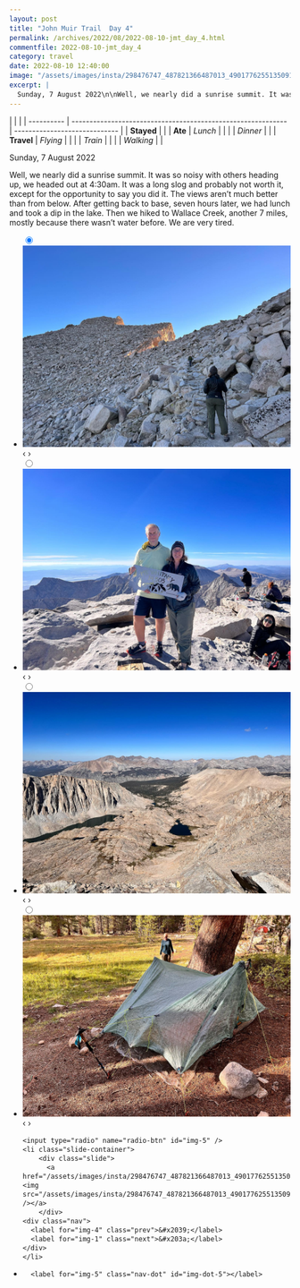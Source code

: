 ```yaml
---
layout: post
title: "John Muir Trail  Day 4"
permalink: /archives/2022/08/2022-08-10-jmt_day_4.html
commentfile: 2022-08-10-jmt_day_4
category: travel
date: 2022-08-10 12:40:00
image: "/assets/images/insta/298476747_487821366487013_4901776255135091944_n_18177231433237022.jpg"
excerpt: |
  Sunday, 7 August 2022\n\nWell, we nearly did a sunrise summit. It was so noisy with others heading up, we headed out at 4:30am. It was a long slog and probably not worth it, except for the opportunity to say you did it. The views aren’t much better than from below. After getting back to base, seven hours later, we had lunch and took a dip in the lake. Then we hiked to Wallace Creek, another 7 miles, mostly because there wasn’t water before. We are very tired.
---
```


|            |                                                              |
| ---------- | ------------------------------------------------------------ | ----------------------------- |
| **Stayed** |  |
| **Ate**    | _Lunch_                                                      |          |
|            | _Dinner_                                                     |          |
| **Travel** | _Flying_                                                     |          |
|            | _Train_                                                      |          |
|            | _Walking_                                                    |          |


Sunday, 7 August 2022

Well, we nearly did a sunrise summit. It was so noisy with others heading up, we headed out at 4:30am. It was a long slog and probably not worth it, except for the opportunity to say you did it. The views aren’t much better than from below. After getting back to base, seven hours later, we had lunch and took a dip in the lake. Then we hiked to Wallace Creek, another 7 miles, mostly because there wasn’t water before. We are very tired.


<ul class="slides">
    <input type="radio" name="radio-btn" id="img-1" checked="checked" />
    <li class="slide-container">
        <div class="slide">
          <a href="/assets/images/insta/298708396_734564417610184_381680909720590290_n_17958714814817392.jpg"><img src="/assets/images/insta/298708396_734564417610184_381680909720590290_n_17958714814817392.jpg" /></a>
        </div>
    <div class="nav">
      <label for="img-5" class="prev">&#x2039;</label>
      <label for="img-2" class="next">&#x203a;</label>
    </div>
    </li>
        <input type="radio" name="radio-btn" id="img-2"  />
    <li class="slide-container">
        <div class="slide">
          <a href="/assets/images/insta/298294652_571041754513114_7107992836904603876_n_18024368311395843.jpg"><img src="/assets/images/insta/298294652_571041754513114_7107992836904603876_n_18024368311395843.jpg" /></a>
        </div>
    <div class="nav">
      <label for="img-1" class="prev">&#x2039;</label>
      <label for="img-3" class="next">&#x203a;</label>
    </div>
    </li>
        <input type="radio" name="radio-btn" id="img-3"  />
    <li class="slide-container">
        <div class="slide">
          <a href="/assets/images/insta/298715398_838366057572907_3256216128715389143_n_18019191577413199.jpg"><img src="/assets/images/insta/298715398_838366057572907_3256216128715389143_n_18019191577413199.jpg" /></a>
        </div>
    <div class="nav">
      <label for="img-2" class="prev">&#x2039;</label>
      <label for="img-4" class="next">&#x203a;</label>
    </div>
    </li>
        <input type="radio" name="radio-btn" id="img-4"  />
    <li class="slide-container">
        <div class="slide">
          <a href="/assets/images/insta/298360572_7724151984326357_814562842681446721_n_17959042249906243.jpg"><img src="/assets/images/insta/298360572_7724151984326357_814562842681446721_n_17959042249906243.jpg" /></a>
        </div>
    <div class="nav">
      <label for="img-3" class="prev">&#x2039;</label>
      <label for="img-5" class="next">&#x203a;</label>
    </div>
    </li>
    
    <input type="radio" name="radio-btn" id="img-5" />
    <li class="slide-container">
        <div class="slide">
          <a href="/assets/images/insta/298476747_487821366487013_4901776255135091944_n_18177231433237022.jpg"><img src="/assets/images/insta/298476747_487821366487013_4901776255135091944_n_18177231433237022.jpg" /></a>
        </div>
    <div class="nav">
      <label for="img-4" class="prev">&#x2039;</label>
      <label for="img-1" class="next">&#x203a;</label>
    </div>
    </li>
			
<li class="nav-dots">
      <label for="img-1" class="nav-dot" id="img-dot-1"></label>
      <label for="img-2" class="nav-dot" id="img-dot-2"></label>
      <label for="img-3" class="nav-dot" id="img-dot-3"></label>
      <label for="img-4" class="nav-dot" id="img-dot-4"></label>

      <label for="img-5" class="nav-dot" id="img-dot-5"></label>

</li>
</ul>        
             

		